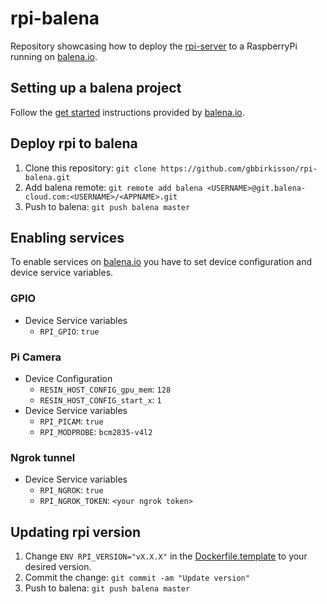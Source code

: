 # rpi-balena

Repository showcasing how to deploy the [rpi-server](https://github.com/gbbirkisson/rpi) to a RaspberryPi running on [balena.io](https://www.balena.io/).

## Setting up a balena project

Follow the [get started](https://www.balena.io/docs/learn/getting-started/raspberrypi3/go/) instructions provided by [balena.io](https://www.balena.io/).

## Deploy rpi to balena

1. Clone this repository: `git clone https://github.com/gbbirkisson/rpi-balena.git`
2. Add balena remote: `git remote add balena <USERNAME>@git.balena-cloud.com:<USERNAME>/<APPNAME>.git`
3. Push to balena: `git push balena master`

## Enabling services

To enable services on [balena.io](https://www.balena.io/) you have to set device configuration and device service variables.

### GPIO

* Device Service variables
    * `RPI_GPIO`: `true`

### Pi Camera

* Device Configuration
    * `RESIN_HOST_CONFIG_gpu_mem`: `128`
    * `RESIN_HOST_CONFIG_start_x`: `1`
* Device Service variables
    * `RPI_PICAM`: `true`
    * `RPI_MODPROBE`: `bcm2835-v4l2`

### Ngrok tunnel

* Device Service variables
    * `RPI_NGROK`: `true`
    * `RPI_NGROK_TOKEN`: `<your ngrok token>`

## Updating rpi version

1. Change `ENV RPI_VERSION="vX.X.X"` in the [Dockerfile.template](./Dockerfile.template) to your desired version.
2. Commit the change: `git commit -am "Update version"`
3. Push to balena: `git push balena master`
